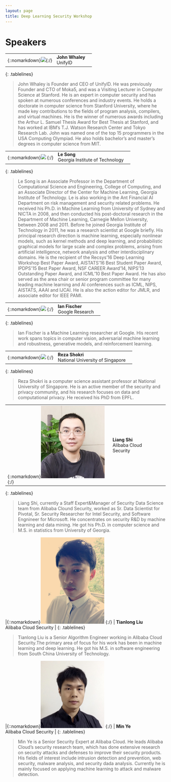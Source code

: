 ```yaml
---
layout: page
title: Deep Learning Security Workshop
---
```


<style>
.tablelines table, .tablelines td, .tablelines th {
        border: none !important;
        }
</style>

Speakers
===================


|   |   |   |
|---|---|---|
|{::nomarkdown}<img src="https://unify.id/images/John.jpeg" width=200>{:/} | __John Whaley__ <br> UnifyID |
{: .tablelines}
>John Whaley is Founder and CEO of UnifyID. He was previously Founder and CTO of Moka5, and was a Visiting Lecturer in Computer Science at Stanford. He is an expert in computer security and has spoken at numerous conferences and industry events. He holds a doctorate in computer science from Stanford University, where he made key contributions to the fields of program analysis, compilers, and virtual machines. He is the winner of numerous awards including the Arthur L. Samuel Thesis Award for Best Thesis at Stanford, and has worked at IBM’s T.J. Watson Research Center and Tokyo Research Lab. John was named one of the top 15 programmers in the USA Computing Olympiad. He also holds bachelor’s and master’s degrees in computer science from MIT. 


|   |   |   |
|---|---|---|
|{::nomarkdown}<img src="https://www.cc.gatech.edu/~lsong/resources/ls.png" width=200/> {:/} | **Le Song**<br> Georgia Institute of Technology |
{: .tablelines}
>Le Song is an Associate Professor in the Department of Computational Science and Engineering, College of Computing, and an Associate Director of the Center for Machine Learning, Georgia Institute of Technology. Le is also working in the Ant Financial AI Department on risk management and security related problems. He received his Ph.D. in Machine Learning from University of Sydney and NICTA in 2008, and then conducted his post-doctoral research in the Department of Machine Learning, Carnegie Mellon University, between 2008 and 2011. Before he joined Georgia Institute of Technology in 2011, he was a research scientist at Google briefly. His principal research direction is machine learning, especially nonlinear models, such as kernel methods and deep learning, and probabilistic graphical models for large scale and complex problems, arising from artificial intelligence, network analysis and other interdisciplinary domains. He is the recipient of the Recsys’16 Deep Learning Workshop Best Paper Award, AISTATS'16 Best Student Paper Award, IPDPS'15 Best Paper Award, NSF CAREER Award’14, NIPS’13 Outstanding Paper Award, and ICML’10 Best Paper Award. He has also served as the area chair or senior program committee for many leading machine learning and AI conferences such as ICML, NIPS, AISTATS, AAAI and IJCAI. He is also the action editor for JMLR, and associate editor for IEEE PAMI. 


|   |   |   |
|---|---|---|
|{::nomarkdown}<img src="https://d1qb2nb5cznatu.cloudfront.net/users/397970-medium_jpg?1405630157" width=200/> {:/} | **Ian Fischer**<br> Google Research |
{: .tablelines}
> Ian Fischer is a Machine Learning researcher at Google.  His recent work spans topics in computer vision, adversarial machine learning and robustness, generative models, and reinforcement learning.


|   |   |   |
|---|---|---|
|{::nomarkdown}<img src="https://www.ece.utexas.edu/sites/default/files/speakers/RezaShokri.jpg" width=200/> {:/} | **Reza Shokri**<br> National University of Singapore |
{: .tablelines}
> Reza Shokri is a computer science assistant professor at National University of Singapore. He is an active member of the security and privacy community, and his research focuses on data and computational privacy. He received his PhD from EPFL.

|   |   |   |
|---|---|---|
|{::nomarkdown}<img src="images/liangshi.jpg" width=200/> {:/} | **Liang Shi** <br> Alibaba Cloud Security |
{: .tablelines}
> Liang Shi, currently a Staff Expert&Manager of Security Data Science team from Alibaba Clound Security, worked as Sr. Data Scientist for Pivotal, Sr. Security Researcher for Intel Security, and Software Engnineer for Microsoft. He concentrates on security R&D by machine learning and data mining. He got his Ph.D. in computer science and M.S. in statistics from University of Georgia.  


|{::nomarkdown}<img src="images/tianlongliu.jpg" width=200/> {:/} | **Tianlong Liu** <br> Alibaba Cloud Security |
{: .tablelines}
> Tianlong Liu  is a Senior Algorithm Engineer working in Alibaba Cloud Security.The primary area of focus for his work has been in machine learning and deep learning. He got his M.S. in software engineering from South China University of Technology.


|{::nomarkdown}<img src="images/minye.jpg" width=200/> {:/} | **Min Ye** <br> Alibaba Cloud Security |
{: .tablelines}
> Min Ye is a Senior Security Expert at Alibaba Cloud. He leads Alibaba Cloud’s security research team, which has done extensive research on security attacks and defenses to improve their security products. His fields of interest include intrusion detection and prevention, web security,  malware analysis, and security dada analysis. Currently he is mainly focused on applying machine learning to attack and malware detection.
